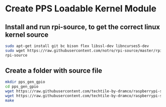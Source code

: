 # Create PPS Loadable Kernel Module

## Install and run rpi-source, to get the correct linux kernel source

```sh
sudo apt-get install git bc bison flex libssl-dev libncurses5-dev
sudo wget https://raw.githubusercontent.com/notro/rpi-source/master/rpi-source -O /usr/local/bin/rpi-source && sudo chmod +x /usr/local/bin/rpi-source && /usr/local/bin/rpi-source -q --tag-update
rpi-source
```

## Create a folder with source file

```sh
mkdir pps_gen_gpio
cd pps_gen_gpio
wget https://raw.githubusercontent.com/techtile-by-dramco/raspberrypi-sync/master/PPS/Makefile
wget https://raw.githubusercontent.com/techtile-by-dramco/raspberrypi-sync/master/PPS/pps_gen_gpio.c
make
```
